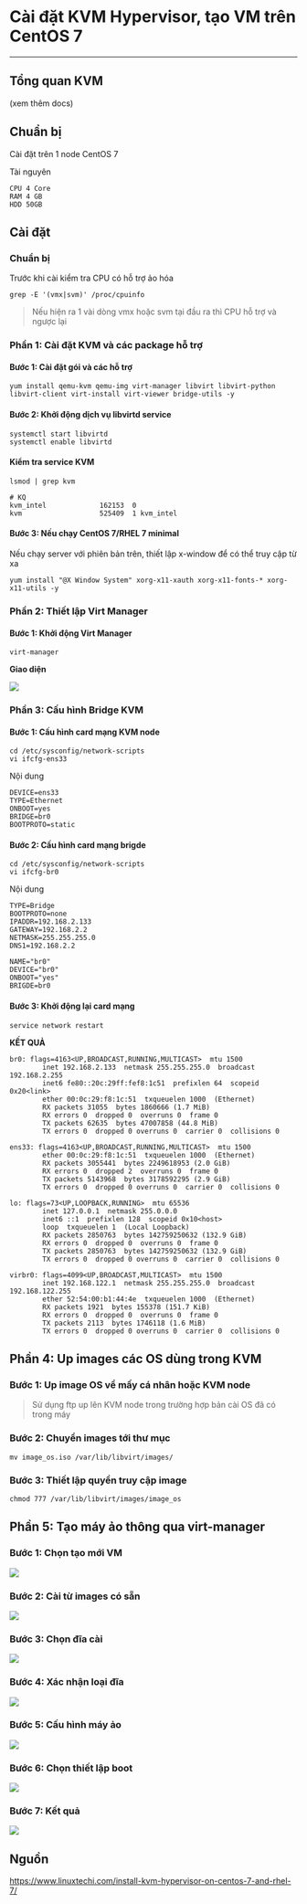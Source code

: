# Cài đặt KVM Hypervisor, tạo VM trên CentOS 7
---
## Tổng quan KVM
(xem thêm docs)
## Chuẩn bị
Cài đặt trên 1 node CentOS 7

Tài nguyên
```
CPU 4 Core
RAM 4 GB
HDD 50GB
```
## Cài đặt
### Chuẩn bị
Trước khi cài kiểm tra CPU có hỗ trợ ảo hóa
```
grep -E '(vmx|svm)' /proc/cpuinfo
```
> Nếu hiện ra 1 vài dòng vmx hoặc svm tại đầu ra thì CPU hỗ trợ và ngược lại

### Phần 1: Cài đặt KVM và các package hỗ trợ
#### Bước 1: Cài đặt gói và các hỗ trợ
```
yum install qemu-kvm qemu-img virt-manager libvirt libvirt-python libvirt-client virt-install virt-viewer bridge-utils -y
```
#### Bước 2: Khởi động dịch vụ libvirtd service
```
systemctl start libvirtd
systemctl enable libvirtd
```
#### Kiểm tra service KVM
```
lsmod | grep kvm

# KQ
kvm_intel             162153  0
kvm                   525409  1 kvm_intel
```
#### Bước 3: Nếu chạy CentOS 7/RHEL 7 minimal
Nếu chạy server với phiên bản trên, thiết lập x-window để có thể truy cập từ xa

```
yum install "@X Window System" xorg-x11-xauth xorg-x11-fonts-* xorg-x11-utils -y
```

### Phần 2: Thiết lập Virt Manager
#### Bước 1: Khởi động Virt Manager
```
virt-manager
```
__Giao diện__

![](../images/install-kvm-1.png)
### Phần 3: Cấu hình Bridge KVM
#### Bước 1: Cấu hình card mạng KVM node
```
cd /etc/sysconfig/network-scripts
vi ifcfg-ens33
```
Nội dung
```
DEVICE=ens33
TYPE=Ethernet
ONBOOT=yes
BRIDGE=br0
BOOTPROTO=static
```
#### Bước 2: Cấu hình card mạng brigde
```
cd /etc/sysconfig/network-scripts
vi ifcfg-br0
```
Nội dung
```
TYPE=Bridge
BOOTPROTO=none
IPADDR=192.168.2.133
GATEWAY=192.168.2.2
NETMASK=255.255.255.0
DNS1=192.168.2.2

NAME="br0"
DEVICE="br0"
ONBOOT="yes"
BRIGDE=br0

```
#### Bước 3: Khởi động lại card mạng
```
service network restart
```
__KẾT QUẢ__
```
br0: flags=4163<UP,BROADCAST,RUNNING,MULTICAST>  mtu 1500
        inet 192.168.2.133  netmask 255.255.255.0  broadcast 192.168.2.255
        inet6 fe80::20c:29ff:fef8:1c51  prefixlen 64  scopeid 0x20<link>
        ether 00:0c:29:f8:1c:51  txqueuelen 1000  (Ethernet)
        RX packets 31055  bytes 1860666 (1.7 MiB)
        RX errors 0  dropped 0  overruns 0  frame 0
        TX packets 62635  bytes 47007858 (44.8 MiB)
        TX errors 0  dropped 0 overruns 0  carrier 0  collisions 0

ens33: flags=4163<UP,BROADCAST,RUNNING,MULTICAST>  mtu 1500
        ether 00:0c:29:f8:1c:51  txqueuelen 1000  (Ethernet)
        RX packets 3055441  bytes 2249618953 (2.0 GiB)
        RX errors 0  dropped 2  overruns 0  frame 0
        TX packets 5143968  bytes 3178592295 (2.9 GiB)
        TX errors 0  dropped 0 overruns 0  carrier 0  collisions 0

lo: flags=73<UP,LOOPBACK,RUNNING>  mtu 65536
        inet 127.0.0.1  netmask 255.0.0.0
        inet6 ::1  prefixlen 128  scopeid 0x10<host>
        loop  txqueuelen 1  (Local Loopback)
        RX packets 2850763  bytes 142759250632 (132.9 GiB)
        RX errors 0  dropped 0  overruns 0  frame 0
        TX packets 2850763  bytes 142759250632 (132.9 GiB)
        TX errors 0  dropped 0 overruns 0  carrier 0  collisions 0

virbr0: flags=4099<UP,BROADCAST,MULTICAST>  mtu 1500
        inet 192.168.122.1  netmask 255.255.255.0  broadcast 192.168.122.255
        ether 52:54:00:b1:44:4e  txqueuelen 1000  (Ethernet)
        RX packets 1921  bytes 155378 (151.7 KiB)
        RX errors 0  dropped 0  overruns 0  frame 0
        TX packets 2113  bytes 1746118 (1.6 MiB)
        TX errors 0  dropped 0 overruns 0  carrier 0  collisions 0
```

## Phần 4: Up images các OS dùng trong KVM
### Bước 1: Up image OS về mấy cá nhân hoặc KVM node
> Sử dụng ftp up lên KVM node trong trường hợp bản cài OS đã có trong máy
### Bước 2: Chuyển images tới thư mục
```
mv image_os.iso /var/lib/libvirt/images/
```
### Bước 3: Thiết lập quyền truy cập image
```
chmod 777 /var/lib/libvirt/images/image_os
```

## Phần 5: Tạo máy ảo thông qua virt-manager
### Bước 1: Chọn tạo mới VM
![](../images/install-kvm-2.png)
### Bước 2: Cài từ images có sẵn
![](../images/install-kvm-3.png)
### Bước 3: Chọn đĩa cài
![](../images/install-kvm-4.png)
### Bước 4: Xác nhận loại đĩa
![](../images/install-kvm-5.png)
### Bước 5: Cấu hình máy ảo
![](../images/install-kvm-6.png)
### Bước 6: Chọn thiết lập boot
![](../images/install-kvm-7.png)
### Bước 7: Kết quả
![](../images/install-kvm-8.png)


## Nguồn
https://www.linuxtechi.com/install-kvm-hypervisor-on-centos-7-and-rhel-7/
